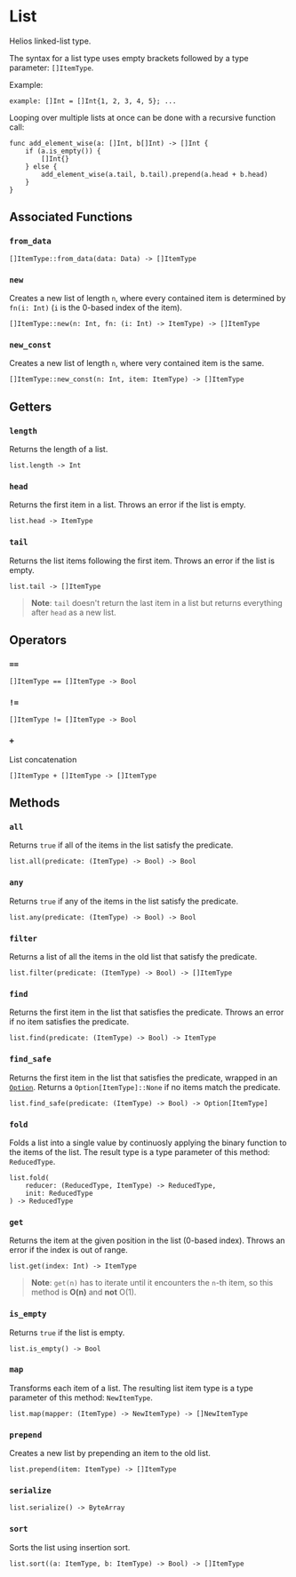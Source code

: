 # List

Helios linked-list type.

The syntax for a list type uses empty brackets followed by a type parameter: `[]ItemType`.

Example:
```helios
example: []Int = []Int{1, 2, 3, 4, 5}; ...
```

Looping over multiple lists at once can be done with a recursive function call:
```helios
func add_element_wise(a: []Int, b[]Int) -> []Int {
    if (a.is_empty()) {
        []Int{}
    } else {
        add_element_wise(a.tail, b.tail).prepend(a.head + b.head)
    }
}
```

## Associated Functions

### `from_data`

```helios
[]ItemType::from_data(data: Data) -> []ItemType
```

### `new`

Creates a new list of length `n`, where every contained item is determined by `fn(i: Int)` (`i` is the 0-based index of the item).

```helios
[]ItemType::new(n: Int, fn: (i: Int) -> ItemType) -> []ItemType
```

### `new_const`

Creates a new list of length `n`, where very contained item is the same.

```helios
[]ItemType::new_const(n: Int, item: ItemType) -> []ItemType
```

## Getters

### `length`

Returns the length of a list.

```helios
list.length -> Int
```

### `head`

Returns the first item in a list. Throws an error if the list is empty.

```helios
list.head -> ItemType
```

### `tail`

Returns the list items following the first item. Throws an error if the list is empty.

```helios
list.tail -> []ItemType
```

> **Note**: `tail` doesn't return the last item in a list but returns everything after `head` as a new list.

## Operators

### `==`

```helios
[]ItemType == []ItemType -> Bool
```

### `!=`

```helios
[]ItemType != []ItemType -> Bool
```

### `+`

List concatenation

```helios
[]ItemType + []ItemType -> []ItemType
```

## Methods

### `all`

Returns `true` if all of the items in the list satisfy the predicate.

```helios
list.all(predicate: (ItemType) -> Bool) -> Bool
```

### `any`

Returns `true` if any of the items in the list satisfy the predicate.

```helios
list.any(predicate: (ItemType) -> Bool) -> Bool
```

### `filter`

Returns a list of all the items in the old list that satisfy the predicate.

```helios
list.filter(predicate: (ItemType) -> Bool) -> []ItemType
```

### `find`

Returns the first item in the list that satisfies the predicate. Throws an error if no item satisfies the predicate.

```helios
list.find(predicate: (ItemType) -> Bool) -> ItemType
```

### `find_safe`

Returns the first item in the list that satisfies the predicate, wrapped in an [`Option`](./option.md). Returns a `Option[ItemType]::None` if no items match the predicate.

```helios
list.find_safe(predicate: (ItemType) -> Bool) -> Option[ItemType]
```

### `fold`

Folds a list into a single value by continuosly applying the binary function to the items of the list. The result type is a type parameter of this method: `ReducedType`.

```helios
list.fold(
    reducer: (ReducedType, ItemType) -> ReducedType, 
    init: ReducedType
) -> ReducedType
```

### `get`

Returns the item at the given position in the list (0-based index). Throws an error if the index is out of range.

```helios
list.get(index: Int) -> ItemType
```

> **Note**: `get(n)` has to iterate until it encounters the `n`-th item, so this method is **O(n)** and **not** O(1).

### `is_empty`

Returns `true` if the list is empty.

```helios
list.is_empty() -> Bool
```

### `map`

Transforms each item of a list. The resulting list item type is a type parameter of this method: `NewItemType`.

```helios
list.map(mapper: (ItemType) -> NewItemType) -> []NewItemType
```

### `prepend`

Creates a new list by prepending an item to the old list.

```helios
list.prepend(item: ItemType) -> []ItemType
```

### `serialize`

```helios
list.serialize() -> ByteArray
```

### `sort`

Sorts the list using insertion sort.

```helios
list.sort((a: ItemType, b: ItemType) -> Bool) -> []ItemType
```